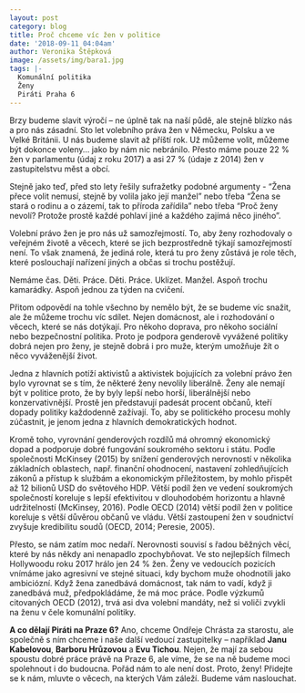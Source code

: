 ```yaml
---
layout: post
category: blog
title: Proč chceme víc žen v politice
date: '2018-09-11 04:04am'
author: Veronika Štěpková
image: /assets/img/bara1.jpg
tags: |-
  Komunální politika
  Ženy
  Piráti Praha 6
---
```

Brzy budeme slavit výročí – ne úplně tak na naší půdě, ale stejně blízko nás a pro nás zásadní. Sto let volebního práva žen v Německu, Polsku a ve Velké Británii. U nás budeme slavit až příští rok. Už můžeme volit, můžeme být dokonce voleny… jako by nám nic nebránilo. Přesto máme pouze 22 % žen v parlamentu (údaj z roku 2017) a asi 27 % (údaje z 2014) žen v zastupitelstvu měst a obcí. 

Stejně jako teď, před sto lety řešily sufražetky podobné argumenty - “Žena přece volit nemusí, stejně by volila jako její manžel” nebo třeba “Žena se stará o rodinu a o zázemí, tak to příroda zařídila” nebo třeba “Proč ženy nevolí? Protože prostě každé pohlaví jiné a každého zajímá něco jiného”.

Volební právo žen je pro nás už samozřejmostí. To, aby ženy rozhodovaly o veřejném životě a věcech, které se jich bezprostředně týkají samozřejmostí není. To však znamená, že jediná role, která tu pro ženy zůstává je role těch, které poslouchají nařízení jiných a občas si trochu postěžují. 

Nemáme čas. Děti. Práce. Děti. Práce. Uklízet. Manžel. Aspoň trochu kamarádky. Aspoň jednou za týden na cvičení. 

Přitom odpovědí na tohle všechno by nemělo být, že se budeme víc snažit, ale že můžeme trochu víc sdílet. Nejen domácnost, ale i rozhodování o věcech, které se nás dotýkají. Pro někoho doprava, pro někoho sociální nebo bezpečnostní politika. Proto je podpora genderově vyvážené politiky dobrá nejen pro ženy, je stejně dobrá i pro muže, kterým umožňuje žít o něco vyváženější život.

Jedna z hlavních potíží aktivistů a aktivistek bojujících za volební právo žen bylo vyrovnat se s tím, že některé ženy nevolily liberálně. Ženy ale nemají být v politice proto, že by byly lepší nebo horší, liberálnější nebo konzervativnější. Prostě jen představují padesát procent občanů, kteří dopady politiky každodenně zažívají. To, aby se politického procesu mohly zúčastnit, je jenom jedna z hlavních demokratických hodnot. 

Kromě toho, vyrovnání genderových rozdílů má ohromný ekonomický dopad a podporuje dobré fungování soukromého sektoru i státu. Podle společnosti McKinsey (2015) by snížení genderových nerovností v několika základních oblastech, např. finanční ohodnocení, nastavení zohledňujících zákonů a přístup k službám a ekonomickým příležitostem, by mohlo přispět až 12 bilionů USD do světového HDP. Větší podíl žen ve vedení soukromých společností koreluje s lepší efektivitou v dlouhodobém horizontu a hlavně udržitelností (McKinsey, 2016). Podle OECD (2014) větší podíl žen v politice koreluje s větší důvěrou občanů ve vládu. Větší zastoupení žen v soudnictví zvyšuje kredibilitu soudů (OECD, 2014; Peresie, 2005).

Přesto, se nám zatím moc nedaří. Nerovnosti souvisí s řadou běžných věcí, které by nás někdy ani nenapadlo zpochybňovat. Ve sto nejlepších filmech Hollywoodu roku 2017 hrálo jen 24 % žen. Ženy ve vedoucích pozicích vnímáme jako agresivní ve stejné situaci, kdy bychom muže ohodnotili jako ambiciózní. Když žena zanedbává domácnost, tak nám to vadí, když ji zanedbává muž, předpokládáme, že má moc práce. Podle výzkumů citovaných OECD (2012), trvá asi dva volební mandáty, než si voliči zvykli na ženu v čele komunální politiky. 

**A co dělají Piráti na Praze 6?** Ano, chceme Ondřeje Chrásta za starostu, ale společně s ním chceme i naše další vedoucí zastupitelky – například **Janu Kabelovou**, **Barboru Hrůzovou** a **Evu Tichou**. Nejen, že mají za sebou spoustu dobré práce právě na Praze 6, ale víme, že se na ně budeme moci spolehnout i do budoucna. Pořád nám to ale není dost. Proto, ženy! Přidejte se k nám, mluvte o věcech, na kterých Vám záleží. Budeme vám naslouchat.
